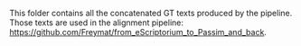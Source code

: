 This folder contains all the concatenated GT texts produced by the pipeline.
Those texts are used in the alignment pipeline: https://github.com/Freymat/from_eScriptorium_to_Passim_and_back.
